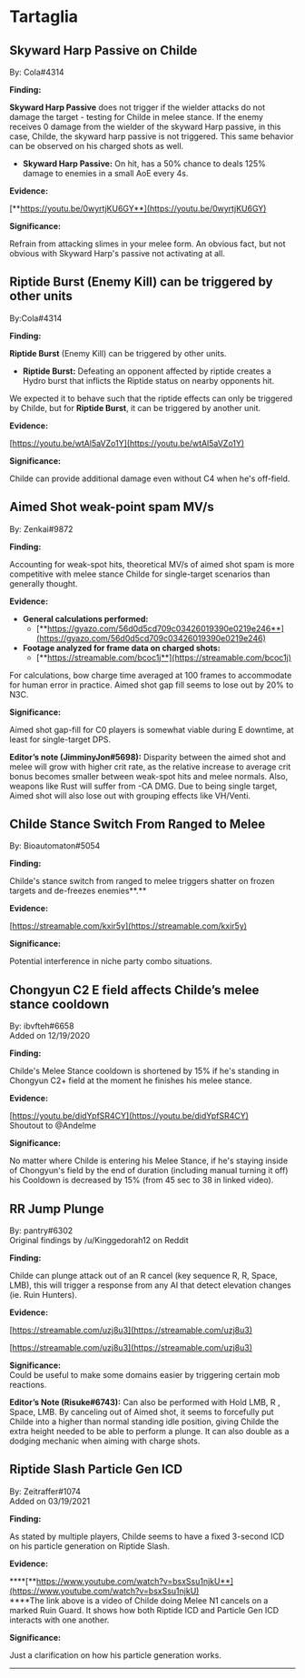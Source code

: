 # Tartaglia

## **Skyward Harp Passive on Childe**

By: Cola\#4314

**Finding:**

**Skyward Harp Passive** does not trigger if the wielder attacks do not damage the target - testing for Childe in melee stance. If the enemy receives 0 damage from the wielder of the skyward Harp passive, in this case, Childe, the skyward harp passive is not triggered. This same behavior can be observed on his charged shots as well.

* **Skyward Harp Passive:** On hit, has a 50% chance to deals 125% damage to enemies in a small AoE every 4s.

**Evidence:**

[**https://youtu.be/0wyrtjKU6GY**](https://youtu.be/0wyrtjKU6GY)

**Significance:**

Refrain from attacking slimes in your melee form. An obvious fact, but not obvious with Skyward Harp's passive not activating at all.

## **Riptide Burst \(Enemy Kill\) can be triggered by other units**

By:Cola\#4314

**Finding:**

**Riptide Burst** \(Enemy Kill\) can be triggered by other units.

* **Riptide Burst:** Defeating an opponent affected by riptide creates a Hydro burst that inflicts the Riptide status on nearby opponents hit.

We expected it to behave such that the riptide effects can only be triggered by Childe, but for **Riptide Burst**, it can be triggered by another unit.

**Evidence:**

[https://youtu.be/wtAl5aVZo1Y](https://youtu.be/wtAl5aVZo1Y)

**Significance:**

Childe can provide additional damage even without C4 when he's off-field.

## **Aimed Shot weak-point spam MV/s**

By: Zenkai\#9872

**Finding:**

Accounting for weak-spot hits, theoretical MV/s of aimed shot spam is more competitive with melee stance Childe for single-target scenarios than generally thought.

**Evidence:**

* **General calculations performed:**
  * [**https://gyazo.com/56d0d5cd709c03426019390e0219e246**](https://gyazo.com/56d0d5cd709c03426019390e0219e246)
* **Footage analyzed for frame data on charged shots:**
  * [**https://streamable.com/bcoc1j**](https://streamable.com/bcoc1j)

For calculations, bow charge time averaged at 100 frames to accommodate for human error in practice. Aimed shot gap fill seems to lose out by 20% to N3C.

**Significance:**

Aimed shot gap-fill for C0 players is somewhat viable during E downtime, at least for single-target DPS.

**Editor’s note \(JimminyJon\#5698\):** Disparity between the aimed shot and melee will grow with higher crit rate, as the relative increase to average crit bonus becomes smaller between weak-spot hits and melee normals. Also, weapons like Rust will suffer from -CA DMG. Due to being single target, Aimed shot will also lose out with grouping effects like VH/Venti.

## **Childe Stance Switch From Ranged to Melee**

By: Bioautomaton\#5054

**Finding:**

Childe's stance switch from ranged to melee triggers shatter on frozen targets and de-freezes enemies**.**

**Evidence:**

[https://streamable.com/kxir5y](https://streamable.com/kxir5y)

**Significance:**

Potential interference in niche party combo situations.

## **Chongyun C2 E field affects Childe’s melee stance cooldown**

By: ibvfteh\#6658  
Added on 12/19/2020

**Finding:**

Childe's Melee Stance cooldown is shortened by 15% if he's standing in Chongyun C2+ field at the moment he finishes his melee stance.

**Evidence:**

[https://youtu.be/didYpfSR4CY](https://youtu.be/didYpfSR4CY)  
Shoutout to @Andelme

**Significance:**

No matter where Childe is entering his Melee Stance, if he's staying inside of Chongyun's field by the end of duration \(including manual turning it off\) his Cooldown is decreased by 15% \(from 45 sec to 38 in linked video\).

## **RR Jump Plunge**

By: pantry\#6302  
Original findings by /u/Kinggedorah12 on Reddit

**Finding:**

Childe can plunge attack out of an R cancel \(key sequence R, R, Space, LMB\), this will trigger a response from any AI that detect elevation changes \(ie. Ruin Hunters\).

**Evidence:**

[https://streamable.com/uzj8u3](https://streamable.com/uzj8u3)

[https://streamable.com/uzj8u3](https://streamable.com/uzj8u3)

**Significance:**  
Could be useful to make some domains easier by triggering certain mob reactions.

**Editor’s Note \(Risuke\#6743\):** Can also be performed with Hold LMB, R , Space, LMB. By canceling out of Aimed shot, it seems to forcefully put Childe into a higher than normal standing idle position, giving Childe the extra height needed to be able to perform a plunge. It can also double as a dodging mechanic when aiming with charge shots.

## Riptide Slash Particle Gen ICD

By: Zeitraffer\#1074  
Added on 03/19/2021

**Finding:**

As stated by multiple players, Childe seems to have a fixed 3-second ICD on his particle generation on Riptide Slash.

**Evidence:**

\*\*\*\*[**https://www.youtube.com/watch?v=bsxSsu1njkU**](https://www.youtube.com/watch?v=bsxSsu1njkU)  
****The link above is a video of Childe doing Melee N1 cancels on a marked Ruin Guard. It shows how both Riptide ICD and Particle Gen ICD interacts with one another.

**Significance:**

Just a clarification on how his particle generation works.  
****


